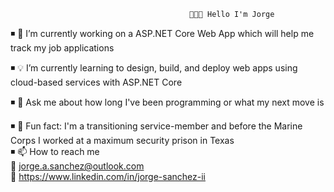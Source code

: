                                             👨🏻‍💻 Hello I'm Jorge

  ◾ 🧠 I’m currently working on a ASP.NET Core Web App which will help me track my job applications 

  ◾ 💡 I’m currently learning to design, build, and deploy web apps using cloud-based services with ASP.NET Core 

  ◾ 💬 Ask me about how long I've been programming or what my next move is

  ◾ 🌵 Fun fact: I'm a transitioning service-member and before the Marine Corps I worked at a maximum security prison in Texas  
                                             ◾ 📫 How to reach me  
                                       📧 jorge.a.sanchez@outlook.com  
                                       🔗 https://www.linkedin.com/in/jorge-sanchez-ii
